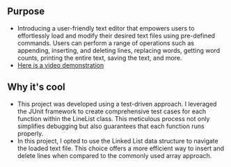 ## Purpose

- Introducing a user-friendly text editor that empowers users to effortlessly load and modify their desired text files using pre-defined commands. Users can perform a range of operations such as appending, inserting, and deleting lines, replacing words, getting word counts, printing the entire text, saving the text, and more.
- [Here is a video demonstration]()

## Why it's cool

- This project was developed using a test-driven approach. I leveraged the JUnit framework to create comprehensive test cases for each function within the LineList class. This meticulous process not only simplifies debugging but also guarantees that each function runs properly.
- In this project, I opted to use the Linked List data structure to navigate the loaded text file. This choice offers a more efficient way to insert and delete lines when compared to the commonly used array approach.